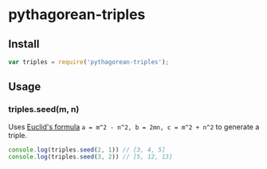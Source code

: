 # pythagorean-triples

## Install

```js
var triples = require('pythagorean-triples');
```

## Usage

### triples.seed(m, n)

Uses [Euclid's formula](https://en.wikipedia.org/wiki/Pythagorean_triple#Generating_a_triple) `a = m^2 - n^2, b = 2mn, c = m^2 + n^2` to generate a triple.

```js
console.log(triples.seed(2, 1)) // [3, 4, 5]
console.log(triples.seed(3, 2)) // [5, 12, 13]
```

